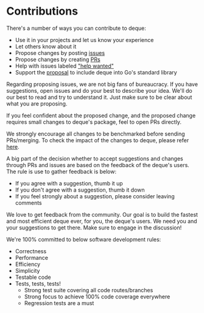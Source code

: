 # Contributions
There's a number of ways you can contribute to deque:

- Use it in your projects and let us know your experience
- Let others know about it
- Propose changes by posting [issues](https://github.com/ef-ds/deque/issues)
- Propose changes by creating [PRs](https://github.com/ef-ds/deque/pulls)
- Help with issues labeled ["help wanted"](https://github.com/ef-ds/deque/labels/help%20wanted)
- Support the [proposal](https://github.com/golang/go/issues/27935) to include deque into Go's standard library

Regarding proposing issues, we are not big fans of bureaucracy. If you have suggestions, open issues and do your best to describe your idea. We'll do our best to read and try to understand it. Just make sure to be clear about what you are proposing.

If you feel confident about the proposed change, and the proposed change requires small changes to deque's package, feel to open PRs directly.

We strongly encourage all changes to be benchmarked before sending PRs/merging. To check the impact of the changes to deque, please refer [here](UPDATING_DEQUE.md).

A big part of the decision whether to accept suggestions and changes through PRs and issues are based on the feedback of the deque's users. The rule is use to gather feedback is below:
- If you agree with a suggestion, thumb it up
- If you don't agree with a suggestion, thumb it down
- If you feel strongly about a suggestion, please consider leaving comments

We love to get feedback from the community. Our goal is to build the fastest and most efficient deque ever, for you, the deque's users. We need you and your suggestions to get there. Make sure to engage in the discussion!

We're 100% committed to below software development rules:

- Correctness
- Performance
- Efficiency
- Simplicity
- Testable code
- Tests, tests, tests!
  - Strong test suite covering all code routes/branches
  - Strong focus to achieve 100% code coverage everywhere
  - Regression tests are a must
